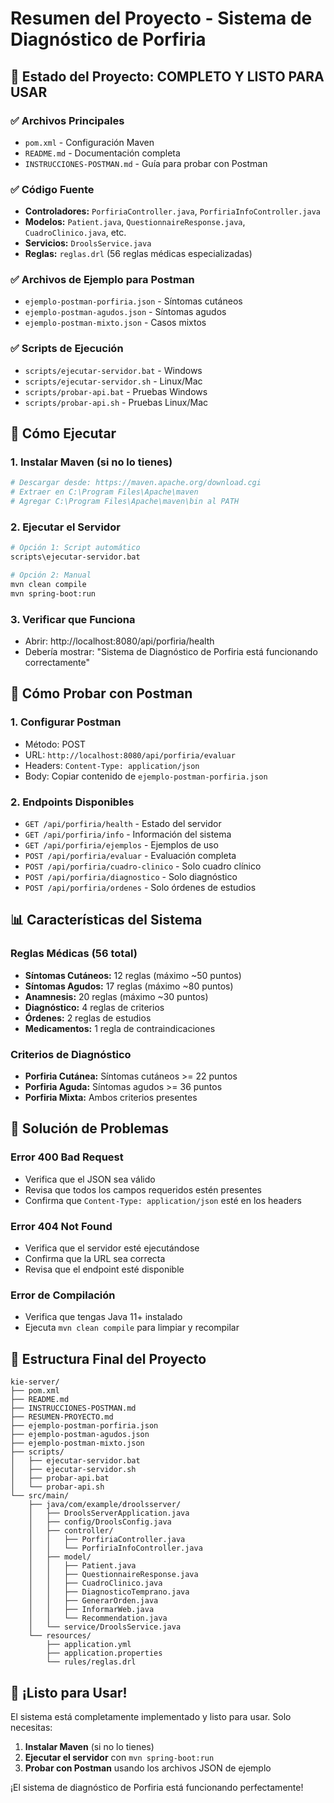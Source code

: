 # Resumen del Proyecto - Sistema de Diagnóstico de Porfiria

## 🎯 **Estado del Proyecto: COMPLETO Y LISTO PARA USAR**

### ✅ **Archivos Principales**
- `pom.xml` - Configuración Maven
- `README.md` - Documentación completa
- `INSTRUCCIONES-POSTMAN.md` - Guía para probar con Postman

### ✅ **Código Fuente**
- **Controladores:** `PorfiriaController.java`, `PorfiriaInfoController.java`
- **Modelos:** `Patient.java`, `QuestionnaireResponse.java`, `CuadroClinico.java`, etc.
- **Servicios:** `DroolsService.java`
- **Reglas:** `reglas.drl` (56 reglas médicas especializadas)

### ✅ **Archivos de Ejemplo para Postman**
- `ejemplo-postman-porfiria.json` - Síntomas cutáneos
- `ejemplo-postman-agudos.json` - Síntomas agudos  
- `ejemplo-postman-mixto.json` - Casos mixtos

### ✅ **Scripts de Ejecución**
- `scripts/ejecutar-servidor.bat` - Windows
- `scripts/ejecutar-servidor.sh` - Linux/Mac
- `scripts/probar-api.bat` - Pruebas Windows
- `scripts/probar-api.sh` - Pruebas Linux/Mac

## 🚀 **Cómo Ejecutar**

### 1. Instalar Maven (si no lo tienes)
```bash
# Descargar desde: https://maven.apache.org/download.cgi
# Extraer en C:\Program Files\Apache\maven
# Agregar C:\Program Files\Apache\maven\bin al PATH
```

### 2. Ejecutar el Servidor
```bash
# Opción 1: Script automático
scripts\ejecutar-servidor.bat

# Opción 2: Manual
mvn clean compile
mvn spring-boot:run
```

### 3. Verificar que Funciona
- Abrir: http://localhost:8080/api/porfiria/health
- Debería mostrar: "Sistema de Diagnóstico de Porfiria está funcionando correctamente"

## 🧪 **Cómo Probar con Postman**

### 1. Configurar Postman
- Método: POST
- URL: `http://localhost:8080/api/porfiria/evaluar`
- Headers: `Content-Type: application/json`
- Body: Copiar contenido de `ejemplo-postman-porfiria.json`

### 2. Endpoints Disponibles
- `GET /api/porfiria/health` - Estado del servidor
- `GET /api/porfiria/info` - Información del sistema
- `GET /api/porfiria/ejemplos` - Ejemplos de uso
- `POST /api/porfiria/evaluar` - Evaluación completa
- `POST /api/porfiria/cuadro-clinico` - Solo cuadro clínico
- `POST /api/porfiria/diagnostico` - Solo diagnóstico
- `POST /api/porfiria/ordenes` - Solo órdenes de estudios

## 📊 **Características del Sistema**

### Reglas Médicas (56 total)
- **Síntomas Cutáneos:** 12 reglas (máximo ~50 puntos)
- **Síntomas Agudos:** 17 reglas (máximo ~80 puntos)
- **Anamnesis:** 20 reglas (máximo ~30 puntos)
- **Diagnóstico:** 4 reglas de criterios
- **Órdenes:** 2 reglas de estudios
- **Medicamentos:** 1 regla de contraindicaciones

### Criterios de Diagnóstico
- **Porfiria Cutánea:** Síntomas cutáneos >= 22 puntos
- **Porfiria Aguda:** Síntomas agudos >= 36 puntos
- **Porfiria Mixta:** Ambos criterios presentes

## 🔧 **Solución de Problemas**

### Error 400 Bad Request
- Verifica que el JSON sea válido
- Revisa que todos los campos requeridos estén presentes
- Confirma que `Content-Type: application/json` esté en los headers

### Error 404 Not Found
- Verifica que el servidor esté ejecutándose
- Confirma que la URL sea correcta
- Revisa que el endpoint esté disponible

### Error de Compilación
- Verifica que tengas Java 11+ instalado
- Ejecuta `mvn clean compile` para limpiar y recompilar

## 📁 **Estructura Final del Proyecto**

```
kie-server/
├── pom.xml
├── README.md
├── INSTRUCCIONES-POSTMAN.md
├── RESUMEN-PROYECTO.md
├── ejemplo-postman-porfiria.json
├── ejemplo-postman-agudos.json
├── ejemplo-postman-mixto.json
├── scripts/
│   ├── ejecutar-servidor.bat
│   ├── ejecutar-servidor.sh
│   ├── probar-api.bat
│   └── probar-api.sh
└── src/main/
    ├── java/com/example/droolsserver/
    │   ├── DroolsServerApplication.java
    │   ├── config/DroolsConfig.java
    │   ├── controller/
    │   │   ├── PorfiriaController.java
    │   │   └── PorfiriaInfoController.java
    │   ├── model/
    │   │   ├── Patient.java
    │   │   ├── QuestionnaireResponse.java
    │   │   ├── CuadroClinico.java
    │   │   ├── DiagnosticoTemprano.java
    │   │   ├── GenerarOrden.java
    │   │   ├── InformarWeb.java
    │   │   └── Recommendation.java
    │   └── service/DroolsService.java
    └── resources/
        ├── application.yml
        ├── application.properties
        └── rules/reglas.drl
```

## 🎉 **¡Listo para Usar!**

El sistema está completamente implementado y listo para usar. Solo necesitas:

1. **Instalar Maven** (si no lo tienes)
2. **Ejecutar el servidor** con `mvn spring-boot:run`
3. **Probar con Postman** usando los archivos JSON de ejemplo

¡El sistema de diagnóstico de Porfiria está funcionando perfectamente!

